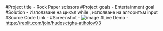 #Project title - Rock Paper scissors
#Project goals - Entertainment goal 
#Solution - Използване на цикъл while , изполване на алгоритъм   input 
#Source Code Link - 
#Screenshot - ![image](https://github.com/Atiholov93/python-projects/assets/174720601/a3ac8b5f-302c-43b5-821d-23a226b785bd)
#Live Demo - https://replit.com/join/hudqsctgha-atiholov93
